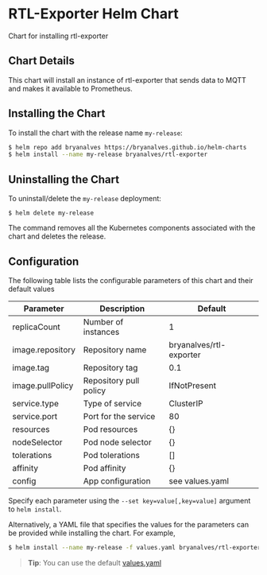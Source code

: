 # RTL-Exporter Helm Chart

Chart for installing rtl-exporter

## Chart Details

This chart will install an instance of rtl-exporter that sends data to MQTT and makes it available to Prometheus.

## Installing the Chart

To install the chart with the release name `my-release`:

```bash
$ helm repo add bryanalves https://bryanalves.github.io/helm-charts
$ helm install --name my-release bryanalves/rtl-exporter
```

## Uninstalling the Chart

To uninstall/delete the `my-release` deployment:

```console
$ helm delete my-release
```

The command removes all the Kubernetes components associated with the chart and deletes the release.

## Configuration

The following table lists the configurable parameters of this chart and their default values

| Parameter                            | Description                        | Default             |
| ------------------------------------ | -----------------------------------| --------------------|
| replicaCount                         | Number of instances                | 1                   |
| image.repository                     | Repository name                    | bryanalves/rtl-exporter   |
| image.tag                            | Repository tag                     | 0.1               |
| image.pullPolicy                     | Repository pull policy             | IfNotPresent        |
| service.type                         | Type of service                    | ClusterIP           |
| service.port                         | Port for the service               | 80                |
| resources                            | Pod resources                      | {}                  |
| nodeSelector                         | Pod node selector                  | {}                  |
| tolerations                          | Pod tolerations                    | []                  |
| affinity                             | Pod affinity                       | {}                  |
| config                               | App configuration                  | see values.yaml     |

Specify each parameter using the `--set key=value[,key=value]` argument to `helm install`.

Alternatively, a YAML file that specifies the values for the parameters can be provided while installing the chart. For example,

```bash
$ helm install --name my-release -f values.yaml bryanalves/rtl-exporter
```
> **Tip**: You can use the default [values.yaml](values.yaml)
